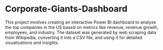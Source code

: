 # Corporate-Giants-Dashboard

This project involves creating an interactive Power BI dashboard to analyze the top companies in the US based on metrics like revenue, revenue growth, employees, and industry. The dataset was generated by web scraping data from Wikipedia, converting it into a CSV file, and using it for detailed visualizations and insights.
